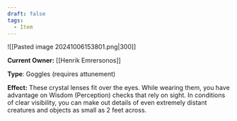 ```yaml
---
draft: false
tags:
  - Item
---
```

![[Pasted image 20241006153801.png|300]]

**Current Owner:** [[Henrik Emrersonos]]

**Type**: Goggles (requires attunement)

**Effect:** These crystal lenses fit over the eyes. While wearing them, you have advantage on Wisdom (Perception) checks that rely on sight. In conditions of clear visibility, you can make out details of even extremely distant creatures and objects as small as 2 feet across.
